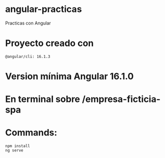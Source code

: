 # angular-practicas
Practicas con Angular

# Proyecto creado con 
    @angular/cli: 16.1.3
    
# Version mínima Angular 16.1.0

# En terminal sobre /empresa-ficticia-spa

# Commands:
    npm install
    ng serve

